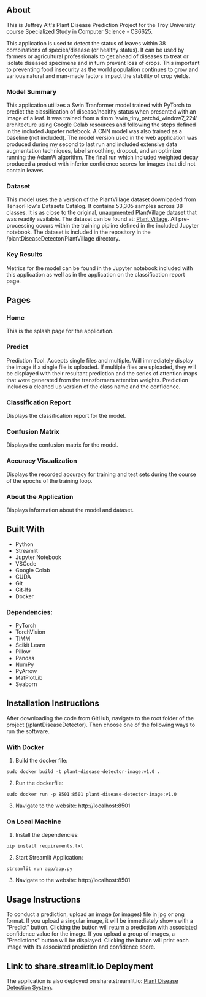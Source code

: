 ## About
This is Jeffrey Alt's Plant Disease Prediction Project for the Troy University course Specialized Study in Computer Science - CS6625.

This application is used to detect the status of leaves within 38 combinations of species/disease (or healthy status). It can be used by farmers or agricultural professionals to get ahead of diseases to treat or isolate diseased specimens and in turn prevent loss of crops. This important to preventing food insecurity as the world population continues to grow and various natural and man-made factors impact the stability of crop yields. 

### Model Summary
This application utilizes a Swin Tranformer model trained with PyTorch to predict the classification of disease/healthy status when presented with an image of a leaf. It was trained from a timm 'swin_tiny_patch4_window7_224' architecture using Google Colab resources and following the steps defined in the included Jupyter notebook. A CNN model was also trained as a baseline (not included). The model version used in the web application was produced during my second to last run and included extensive data augmentation techniques, label smoothing, dropout, and an optimizer running the AdamW algorithm. The final run which included weighted decay produced a product with inferior confidence scores for images that did not contain leaves. 

### Dataset
This model uses the a version of the PlantVillage dataset downloaded from TensorFlow's Datasets Catalog. It contains 53,305 samples across 38 classes. It is as close to the original, unaugmented PlantVillage dataset that was readily available. The dataset can be found at: [Plant Village](https://www.tensorflow.org/datasets/catalog/plant_village). All pre-processing occurs within the training pipline defined in the included Jupyter notebook. The dataset is included in the repository in the /plantDiseaseDetector/PlantVillage directory.

### Key Results
Metrics for the model can be found in the Jupyter notebook included with this application as well as in the application on the classification report page.

## Pages

### Home
This is the splash page for the application.

### Predict
Prediction Tool. Accepts single files and multiple. Will immediately display the image if a single file is uploaded. If multiple files are uploaded, they will be displayed with their resultant prediction and the series of attention maps that were generated from the transformers attention weights. Prediction includes a cleaned up version of the class name and the confidence.

### Classification Report 
Displays the classification report for the model.

### Confusion Matrix
Displays the confusion matrix for the model.

### Accuracy Visualization
Displays the recorded accuracy for training and test sets during the course of the epochs of the training loop.

### About the Application
Displays information about the model and dataset.

## Built With
* Python 
* Streamlit
* Jupyter Notebook
* VSCode
* Google Colab
* CUDA
* Git
* Git-lfs
* Docker

### Dependencies:
* PyTorch
* TorchVision
* TIMM
* Scikit Learn
* Pillow
* Pandas
* NumPy
* PyArrow
* MatPlotLib
* Seaborn

## Installation Instructions
After downloading the code from GitHub, navigate to the root folder of the project (/plantDiseaseDetector). Then choose one of the following ways to run the software.

### With Docker
1. Build the docker file:
```
sudo docker build -t plant-disease-detector-image:v1.0 .
```
2. Run the dockerfile:
```
sudo docker run -p 8501:8501 plant-disease-detector-image:v1.0
```
3. Navigate to the website: http://localhost:8501

### On Local Machine
1. Install the dependencies:
```
pip install requirements.txt
```
2. Start Streamlit Application:
```
streamlit run app/app.py
```
3. Navigate to the website: http://localhost:8501

## Usage Instructions
To conduct a prediction, upload an image (or images) file in jpg or png format. If you upload a singular image, it will be immediately shown with a "Predict" button. Clicking the button will return a prediction with associated confidence value for the image. If you upload a group of images, a "Predictions" button will be displayed. Clicking the button will print each image with its associated prediction and confidence score.

## Link to share.streamlit.io Deployment
The application is also deployed on share.streamlit.io:
[Plant Disease Detection System](https://plantdiseasedetector-jeffreytalt.streamlit.app/).
